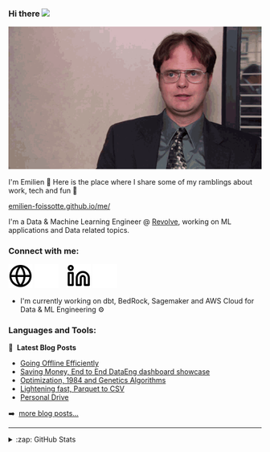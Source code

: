 ### Hi there <a href="https://emilien-foissotte.github.io/"><img src="https://media.giphy.com/media/hvRJCLFzcasrR4ia7z/giphy.gif" width="5%"></a>

<picture>
  <source media="(prefers-color-scheme: dark)" srcset="https://raw.githubusercontent.com/emilien-foissotte/emilien-foissotte/output/github-contribution-grid-snake-dark.svg">
  <source media="(prefers-color-scheme: light)" srcset="https://raw.githubusercontent.com/emilien-foissotte/emilien-foissotte/output/github-contribution-grid-snake.svg">
  <img alt="github contribution grid snake animation" src="https://raw.githubusercontent.com/emilien-foissotte/emilien-foissotte/output/github-contribution-grid-snake.svg">
</picture>

I'm Emilien 👋 Here is the place where I share some of my ramblings about work, tech and fun 🔭

[emilien-foissotte.github.io/me/](https://emilien-foissotte.github.io/me?utm_campaign=Github_profile)

I'm a Data & Machine Learning Engineer @ [Revolve](https://revolve.team/), working on ML applications and Data related topics.

### Connect with me:

[![website](./img/globe-light.svg)](https://emilien-foissotte.github.io/me#gh-light-mode-only?utm_campaign=Github_profile)
[![website](./img/globe-dark.svg)](https://emilien-foissotte.github.io/me#gh-dark-mode-only?utm_campaign=Github_profile)
&nbsp;&nbsp;
[![website](./img/linkedin-light.svg)](https://www.linkedin.com/in/emilien-foissotte44#gh-light-mode-only)
[![website](./img/linkedin-dark.svg)](https://linkedin.com/in/emilien-foissotte44#gh-dark-mode-only)
&nbsp;&nbsp;

- I'm currently working on dbt, BedRock, Sagemaker and AWS Cloud for Data & ML Engineering ⚙️

### Languages and Tools:

📕 &nbsp;**Latest Blog Posts**

<!-- BLOG-POST-LIST:START -->

- [Going Offline Efficiently](https://emilien-foissotte.github.io/posts/2025/01/going-offline-efficiently/)
- [Saving Money, End to End DataEng dashboard showcase](https://emilien-foissotte.github.io/posts/2024/05/streamlit-gas-stations/)
- [Optimization, 1984 and Genetics Algorithms](https://emilien-foissotte.github.io/posts/2023/10/genetic-algorithm/)
- [Lightening fast, Parquet to CSV](https://emilien-foissotte.github.io/posts/2023/08/fast-convert/)
- [Personal Drive](https://emilien-foissotte.github.io/posts/2023/07/personal-drive/)
<!-- BLOG-POST-LIST:END -->

➡️ &nbsp;[more blog posts...](https://emilien-foissotte.github.io/)

---

<details>
  <summary>:zap: GitHub Stats</summary>

<img align="left" alt="Emilien's GitHub Stats" src="https://github-readme-stats.vercel.app/api?username=emilien-foissotte&show_icons=true&theme=radical" />

</details>
